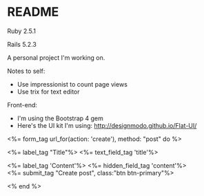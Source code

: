 # README


Ruby 2.5.1

Rails 5.2.3

A personal project I'm working on.

Notes to self: 
- Use impressionist to count page views
- Use trix for text editor


Front-end:
- I'm using the Bootstrap 4 gem
- Here's the UI kit I'm using: http://designmodo.github.io/Flat-UI/ 



<%= form_tag url_for(action: 'create'), method: "post" do %>
    <div class="field">
      <%= label_tag "Title"%>
      <%= text_field_tag 'title'%>
    </div>

  <div class="field">
    <%= label_tag 'Content'%>
    <%= hidden_field_tag 'content'%>
    <trix-editor input="post-body"></trix-editor>
  </div>

  <div>
    <%= submit_tag "Create post", class:"btn btn-primary"%>
  </div>

<% end %>
